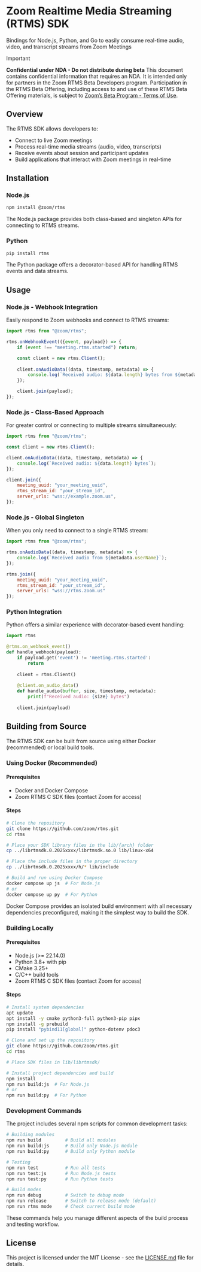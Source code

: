 # Zoom Realtime Media Streaming (RTMS) SDK

Bindings for Node.js, Python, and Go to easily consume real-time audio, video, and transcript streams from Zoom Meetings

> [!IMPORTANT]
> **Confidential under NDA  - Do not distribute during beta**
> This document contains confidential information that requires an NDA. It is intended only for partners in the Zoom RTMS Beta Developers program.
> Participation in the RTMS Beta Offering, including access to and use of these RTMS Beta Offering materials, is subject to [Zoom’s Beta Program - Terms of Use](https://www.zoom.com/en/trust/beta-terms-and-conditions/).


## Overview

The RTMS SDK allows developers to:

- Connect to live Zoom meetings
- Process real-time media streams (audio, video, transcripts)
- Receive events about session and participant updates
- Build applications that interact with Zoom meetings in real-time


## Installation

### Node.js
```bash
npm install @zoom/rtms
```

The Node.js package provides both class-based and singleton APIs for connecting to RTMS streams.

### Python
```bash
pip install rtms
```

The Python package offers a decorator-based API for handling RTMS events and data streams.

## Usage

### Node.js - Webhook Integration

Easily respond to Zoom webhooks and connect to RTMS streams:

```javascript
import rtms from "@zoom/rtms";

rtms.onWebhookEvent(({event, payload}) => {
    if (event !== "meeting.rtms.started") return;

    const client = new rtms.Client();
    
    client.onAudioData((data, timestamp, metadata) => {
        console.log(`Received audio: ${data.length} bytes from ${metadata.userName}`);
    });

    client.join(payload);
});
```

### Node.js - Class-Based Approach

For greater control or connecting to multiple streams simultaneously:

```javascript
import rtms from "@zoom/rtms";

const client = new rtms.Client();

client.onAudioData((data, timestamp, metadata) => {
    console.log(`Received audio: ${data.length} bytes`);
});

client.join({
    meeting_uuid: "your_meeting_uuid",
    rtms_stream_id: "your_stream_id",
    server_urls: "wss://example.zoom.us",
});
```

### Node.js - Global Singleton

When you only need to connect to a single RTMS stream:

```javascript
import rtms from "@zoom/rtms";

rtms.onAudioData((data, timestamp, metadata) => {
    console.log(`Received audio from ${metadata.userName}`);
});

rtms.join({
    meeting_uuid: "your_meeting_uuid",
    rtms_stream_id: "your_stream_id",
    server_urls: "wss://rtms.zoom.us"
});
```

### Python Integration

Python offers a similar experience with decorator-based event handling:

```python
import rtms

@rtms.on_webhook_event()
def handle_webhook(payload):
    if payload.get('event') != 'meeting.rtms.started':
        return
    
    client = rtms.Client()
    
    @client.on_audio_data()
    def handle_audio(buffer, size, timestamp, metadata):
        print(f"Received audio: {size} bytes")
    
    client.join(payload)
```

## Building from Source

The RTMS SDK can be built from source using either Docker (recommended) or local build tools.

### Using Docker (Recommended)

#### Prerequisites
- Docker and Docker Compose
- Zoom RTMS C SDK files (contact Zoom for access)

#### Steps
```bash
# Clone the repository
git clone https://github.com/zoom/rtms.git
cd rtms

# Place your SDK library files in the lib/{arch} folder
cp ../librtmsdk.0.2025xxxx/librtmsdk.so.0 lib/linux-x64

# Place the include files in the proper directory
cp ../librtmsdk.0.2025xxxx/h/* lib/include

# Build and run using Docker Compose
docker compose up js  # For Node.js
# or
docker compose up py  # For Python
```

Docker Compose provides an isolated build environment with all necessary dependencies preconfigured, making it the simplest way to build the SDK.

### Building Locally

#### Prerequisites
- Node.js (>= 22.14.0)
- Python 3.8+ with pip
- CMake 3.25+
- C/C++ build tools
- Zoom RTMS C SDK files (contact Zoom for access)

#### Steps
```bash
# Install system dependencies
apt update
apt install -y cmake python3-full python3-pip pipx
npm install -g prebuild
pip install "pybind11[global]" python-dotenv pdoc3

# Clone and set up the repository
git clone https://github.com/zoom/rtms.git
cd rtms

# Place SDK files in lib/librtmsdk/

# Install project dependencies and build
npm install
npm run build:js  # For Node.js
# or
npm run build:py  # For Python
```

### Development Commands

The project includes several npm scripts for common development tasks:

```bash
# Building modules
npm run build         # Build all modules
npm run build:js      # Build only Node.js module
npm run build:py      # Build only Python module

# Testing
npm run test          # Run all tests
npm run test:js       # Run Node.js tests
npm run test:py       # Run Python tests

# Build modes
npm run debug         # Switch to debug mode
npm run release       # Switch to release mode (default)
npm run rtms mode     # Check current build mode
```

These commands help you manage different aspects of the build process and testing workflow.

## License

This project is licensed under the MIT License - see the [LICENSE.md](LICENSE.md) file for details.
